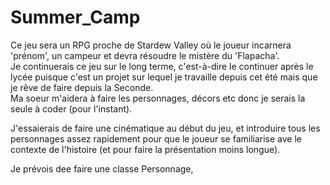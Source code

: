 # Summer_Camp
Ce jeu sera un RPG proche de Stardew Valley où le joueur incarnera 'prénom', un campeur et devra résoudre le mistère du 'Flapacha'.  
Je continuerais ce jeu sur le long terme, c'est-à-dire le continuer après le lycée puisque c'est un projet sur lequel je travaille depuis cet été mais que je rêve de faire depuis la Seconde.  
Ma soeur m'aidera à faire les personnages, décors etc donc je serais la seule à coder (pour l'instant).  

J'essaierais de faire une cinématique au début du jeu, et introduire tous les personnages assez rapidement pour que le joueur se familiarise ave le contexte de l'histoire (et pour faire la présentation moins longue).  

Je prévois dee faire une classe Personnage,
